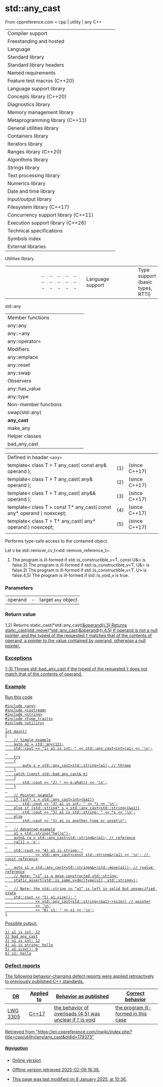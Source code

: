 # std::any_cast

From cppreference.com
< cpp‎ | utility‎ | any
C++

|  |  |  |  |  |
| --- | --- | --- | --- | --- |
| Compiler support | | | | |
| Freestanding and hosted | | | | |
| Language | | | | |
| Standard library | | | | |
| Standard library headers | | | | |
| Named requirements | | | | |
| Feature test macros (C++20) | | | | |
| Language support library | | | | |
| Concepts library (C++20) | | | | |
| Diagnostics library | | | | |
| Memory management library | | | | |
| Metaprogramming library (C++11) | | | | |
| General utilities library | | | | |
| Containers library | | | | |
| Iterators library | | | | |
| Ranges library (C++20) | | | | |
| Algorithms library | | | | |
| Strings library | | | | |
| Text processing library | | | | |
| Numerics library | | | | |
| Date and time library | | | | |
| Input/output library | | | | |
| Filesystem library (C++17) | | | | |
| Concurrency support library (C++11) | | | | |
| Execution support library (C++26) | | | | |
| Technical specifications | | | | |
| Symbols index | | | | |
| External libraries | | | | |

Utilities library

|  |  |  |  |  |  |  |  |  |  |  |  |  |  |  |  |  |  |  |  |  |  |  |  |  |  |  |  |  |  |  |  |  |  |  |  |  |  |  |  |  |  |  |  |  |  |  |  |  |  |  |  |  |  |  |  |  |  |  |  |  |  |  |  |  |  |  |  |  |  |  |  |  |  |  |  |  |  |  |  |  |  |  |  |  |  |  |  |  |  |  |  |  |  |  |  |  |  |  |  |  |  |  |  |  |  |  |  |  |  |  |  |  |  |  |  |  |  |  |  |  |  |  |  |  |  |  |  |  |  |  |  |  |  |  |  |  |  |  |  |  |  |  |  |  |  |  |  |  |  |  |  |  |  |  |  |  |  |  |  |  |  |  |  |  |  |  |  |  |  |  |  |  |  |  |  |  |  |  |  |  |  |  |  |  |  |  |  |  |  |  |  |  |  |  |  |  |  |  |  |  |  |  |  |  |  |  |  |  |  |  |  |  |  |  |  |  |  |  |  |  |  |  |  |  |  |  |  |  |  |  |  |  |  |  |  |  |  |  |  |  |  |  |  |  |  |  |  |  |  |  |  |  |  |  |  |  |  |  |  |  |  |  |  |  |  |  |  |  |  |  |  |  |  |  |  |  |  |  |  |  |  |  |  |  |  |  |  |  |  |  |  |  |  |  |  |  |  |  |  |  |  |  |  |  |  |  |  |  |  |  |  |  |  |  |  |  |  |  |  |  |  |  |  |  |  |  |  |  |  |  |  |  |  |  |
| --- | --- | --- | --- | --- | --- | --- | --- | --- | --- | --- | --- | --- | --- | --- | --- | --- | --- | --- | --- | --- | --- | --- | --- | --- | --- | --- | --- | --- | --- | --- | --- | --- | --- | --- | --- | --- | --- | --- | --- | --- | --- | --- | --- | --- | --- | --- | --- | --- | --- | --- | --- | --- | --- | --- | --- | --- | --- | --- | --- | --- | --- | --- | --- | --- | --- | --- | --- | --- | --- | --- | --- | --- | --- | --- | --- | --- | --- | --- | --- | --- | --- | --- | --- | --- | --- | --- | --- | --- | --- | --- | --- | --- | --- | --- | --- | --- | --- | --- | --- | --- | --- | --- | --- | --- | --- | --- | --- | --- | --- | --- | --- | --- | --- | --- | --- | --- | --- | --- | --- | --- | --- | --- | --- | --- | --- | --- | --- | --- | --- | --- | --- | --- | --- | --- | --- | --- | --- | --- | --- | --- | --- | --- | --- | --- | --- | --- | --- | --- | --- | --- | --- | --- | --- | --- | --- | --- | --- | --- | --- | --- | --- | --- | --- | --- | --- | --- | --- | --- | --- | --- | --- | --- | --- | --- | --- | --- | --- | --- | --- | --- | --- | --- | --- | --- | --- | --- | --- | --- | --- | --- | --- | --- | --- | --- | --- | --- | --- | --- | --- | --- | --- | --- | --- | --- | --- | --- | --- | --- | --- | --- | --- | --- | --- | --- | --- | --- | --- | --- | --- | --- | --- | --- | --- | --- | --- | --- | --- | --- | --- | --- | --- | --- | --- | --- | --- | --- | --- | --- | --- | --- | --- | --- | --- | --- | --- | --- | --- | --- | --- | --- | --- | --- | --- | --- | --- | --- | --- | --- | --- | --- | --- | --- | --- | --- | --- | --- | --- | --- | --- | --- | --- | --- | --- | --- | --- | --- | --- | --- | --- | --- | --- | --- | --- | --- | --- | --- | --- | --- | --- | --- | --- | --- | --- | --- | --- | --- | --- | --- | --- | --- | --- | --- | --- | --- | --- | --- | --- | --- | --- | --- | --- | --- | --- | --- | --- | --- | --- | --- | --- | --- | --- | --- | --- | --- | --- | --- | --- | --- | --- | --- | --- | --- | --- | --- |
| |  |  |  |  |  | | --- | --- | --- | --- | --- | | Language support | | | | | | Type support (basic types, RTTI) | | | | | | Library feature-test macros (C++20) | | | | | | Program utilities | | | | | | Coroutine support (C++20) | | | | | | Variadic functions | | | | | | is_constant_evaluated(C++20) | | | | | | is_within_lifetime(C++26) | | | | | | initializer_list(C++11) | | | | | | source_location(C++20) | | | | | | Three-way comparison | | | | | | three_way_comparablethree_way_comparable_with(C++20)(C++20) | | | | | | strong_ordering(C++20) | | | | | | weak_ordering(C++20) | | | | | | partial_ordering(C++20) | | | | | | common_comparison_category(C++20) | | | | | | compare_three_way_result(C++20) | | | | | | compare_three_way(C++20) | | | | | | strong_order(C++20) | | | | | | weak_order(C++20) | | | | | | partial_order(C++20) | | | | | | compare_strong_order_fallback(C++20) | | | | | | compare_weak_order_fallback(C++20) | | | | | | compare_partial_order_fallback(C++20) | | | | | | |  |  |  |  |  |  |  |  |  |  |  |  | | --- | --- | --- | --- | --- | --- | --- | --- | --- | --- | --- | --- | | |  |  |  |  |  | | --- | --- | --- | --- | --- | | is_eqis_ltis_lteq(C++20)(C++20)(C++20) | | | | | | |  |  |  |  |  | | --- | --- | --- | --- | --- | | is_neqis_gtis_gteq(C++20)(C++20)(C++20) | | | | | | | |  | | | | | | |  |  |  |  |  | | --- | --- | --- | --- | --- | | General utilities | | | | | | |  |  |  |  |  | | --- | --- | --- | --- | --- | | Function objects | | | | | | Bit manipulation (C++20) | | | | | | bitset | | | | | | hash(C++11) | | | | | | | Relational operators (deprecated in C++20) | | | | | | |  |  |  |  |  |  |  |  |  |  |  |  | | --- | --- | --- | --- | --- | --- | --- | --- | --- | --- | --- | --- | | |  |  |  |  |  | | --- | --- | --- | --- | --- | | rel_ops::operator!=rel_ops::operator> | | | | | | |  |  |  |  |  | | --- | --- | --- | --- | --- | | rel_ops::operator<=rel_ops::operator>= | | | | | | | Integer comparison functions | | | | | | |  |  |  |  |  | | --- | --- | --- | --- | --- | | cmp_equalcmp_lesscmp_less_than(C++20)(C++20)(C++20) | | | | | | |  |  |  |  |  | | --- | --- | --- | --- | --- | | cmp_not_equalcmp_greatercmp_greater_than(C++20)(C++20)(C++20) | | | | | | | in_range(C++20) | | | | | | Swap and type operations | | | | | | |  |  |  |  |  | | --- | --- | --- | --- | --- | | swap | | | | | | ranges::swap(C++20) | | | | | | exchange(C++14) | | | | | | declval(C++11) | | | | | | to_underlying(C++23) | | | | | | |  |  |  |  |  | | --- | --- | --- | --- | --- | | forward(C++11) | | | | | | forward_like(C++23) | | | | | | move(C++11) | | | | | | move_if_noexcept(C++11) | | | | | | as_const(C++17) | | | | | | | Common vocabulary types | | | | | | |  |  |  |  |  | | --- | --- | --- | --- | --- | | pair | | | | | | tuple(C++11) | | | | | | optional(C++17) | | | | | | any(C++17) | | | | | | variant(C++17) | | | | | | |  |  |  |  |  | | --- | --- | --- | --- | --- | | tuple_size(C++11) | | | | | | tuple_element(C++11) | | | | | | apply(C++17) | | | | | | make_from_tuple(C++17) | | | | | | expected(C++23) | | | | | | |  | | | | | |  | | | | | |  | | | | | | |

std::any

|  |  |  |  |  |
| --- | --- | --- | --- | --- |
| Member functions | | | | |
| any::any | | | | |
| any::~any | | | | |
| any::operator= | | | | |
| Modifiers | | | | |
| any::emplace | | | | |
| any::reset | | | | |
| any::swap | | | | |
| Observers | | | | |
| any::has_value | | | | |
| any::type | | | | |
| Non-member functions | | | | |
| swap(std::any) | | | | |
| ****any_cast**** | | | | |
| make_any | | | | |
| Helper classes | | | | |
| bad_any_cast | | | | |

|  |  |  |
| --- | --- | --- |
| Defined in header `<any>` |  |  |
| template< class T >  T any_cast( const any& operand ); | (1) | (since C++17) |
| template< class T >  T any_cast( any& operand ); | (2) | (since C++17) |
| template< class T >  T any_cast( any&& operand ); | (3) | (since C++17) |
| template< class T >  const T\* any_cast( const any\* operand ) noexcept; | (4) | (since C++17) |
| template< class T >  T\* any_cast( any\* operand ) noexcept; | (5) | (since C++17) |
|  |  |  |

Performs type-safe access to the contained object.

Let `U` be std::remove_cv_t<std::remove_reference_t<T>>.

1) The program is ill-formed if std::is_constructible_v<T, const U&> is false.2) The program is ill-formed if std::is_constructible_v<T, U&> is false.3) The program is ill-formed if std::is_constructible_v<T, U> is false.4,5) The program is ill-formed if std::is_void_v<T> is true.

### Parameters

|  |  |  |
| --- | --- | --- |
| operand | - | target `any` object |

### Return value

1,2) Returns static_cast<T>(\*std::any_cast<U>(&operand)).3) Returns static_cast<T>(std::move(\*std::any_cast<U>(&operand))).4,5) If operand is not a null pointer, and the typeid of the requested `T` matches that of the contents of operand, a pointer to the value contained by operand, otherwise a null pointer.

### Exceptions

1-3) Throws std::bad_any_cast if the typeid of the requested `T` does not match that of the contents of operand.

### Example

Run this code

```
#include <any>
#include <iostream>
#include <string>
#include <type_traits>
#include <utility>
 
int main()
{
    // Simple example
    auto a1 = std::any(12);
    std::cout << "1) a1 is int: " << std::any_cast<int>(a1) << '\n';
 
    try
    {
        auto s = std::any_cast<std::string>(a1); // throws
    }
    catch (const std::bad_any_cast& e)
    {
        std::cout << "2) " << e.what() << '\n';
    }
 
    // Pointer example
    if (int* i = std::any_cast<int>(&a1))
        std::cout << "3) a1 is int: " << *i << '\n';
    else if (std::string* s = std::any_cast<std::string>(&a1))
        std::cout << "3) a1 is std::string: " << *s << '\n';
    else
        std::cout << "3) a1 is another type or unset\n";
 
    // Advanced example
    a1 = std::string("hello");
    auto& ra = std::any_cast<std::string&>(a1); // reference
    ra[1] = 'o';
 
    std::cout << "4) a1 is string: "
              << std::any_cast<const std::string&>(a1) << '\n'; // const reference
 
    auto s1 = std::any_cast<std::string&&>(std::move(a1)); // rvalue reference
    // Note: “s1” is a move-constructed std::string:
    static_assert(std::is_same_v<decltype(s1), std::string>);
 
    // Note: the std::string in “a1” is left in valid but unspecified state
    std::cout << "5) a1.size(): "
              << std::any_cast<std::string>(&a1)->size() // pointer
              << '\n'
              << "6) s1: " << s1 << '\n';
}

```

Possible output:

```
1) a1 is int: 12
2) bad any_cast
3) a1 is int: 12
4) a1 is string: hollo
5) a1.size(): 0
6) s1: hollo

```

### Defect reports

The following behavior-changing defect reports were applied retroactively to previously published C++ standards.

| DR | Applied to | Behavior as published | Correct behavior |
| --- | --- | --- | --- |
| LWG 3305 | C++17 | the behavior of overloads (4,5) was unclear if `T` is void | the program ill-formed in this case |

Retrieved from "<https://en.cppreference.com/mwiki/index.php?title=cpp/utility/any/any_cast&oldid=179373>"

##### Navigation

- Online version
- Offline version retrieved 2025-02-09 16:39.

- This page was last modified on 8 January 2025, at 10:36.
